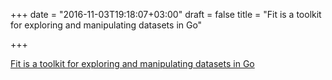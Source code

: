 +++
date = "2016-11-03T19:18:07+03:00"
draft = false
title = "Fit is a toolkit for exploring and manipulating datasets in Go"

+++

<p><a href="https://github.com/kevinschoon/fit">Fit is a toolkit for exploring and manipulating datasets in Go</a></p>
